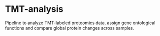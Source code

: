 # TMT-analysis
Pipeline to analyze TMT-labeled proteomics data, assign gene ontological functions and compare global protein changes across samples.
